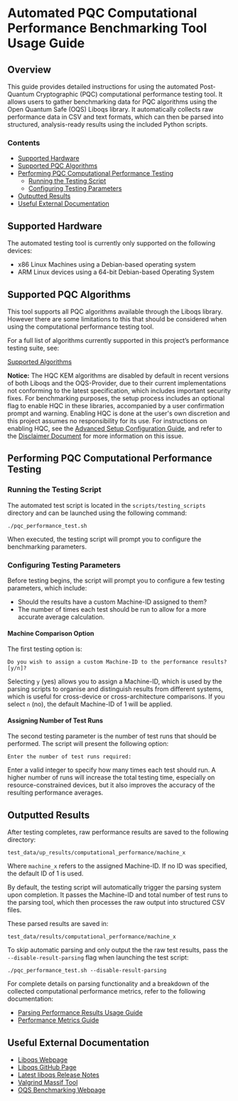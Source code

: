 # Automated PQC Computational Performance Benchmarking Tool Usage Guide <!-- omit from toc -->

## Overview <!-- omit from toc -->
This guide provides detailed instructions for using the automated Post-Quantum Cryptographic (PQC) computational performance testing tool. It allows users to gather benchmarking data for PQC algorithms using the Open Quantum Safe (OQS) Liboqs library. It automatically collects raw performance data in CSV and text formats, which can then be parsed into structured, analysis-ready results using the included Python scripts.

### Contents <!-- omit from toc -->
- [Supported Hardware](#supported-hardware)
- [Supported PQC Algorithms](#supported-pqc-algorithms)
- [Performing PQC Computational Performance Testing](#performing-pqc-computational-performance-testing)
  - [Running the Testing Script](#running-the-testing-script)
  - [Configuring Testing Parameters](#configuring-testing-parameters)
- [Outputted Results](#outputted-results)
- [Useful External Documentation](#useful-external-documentation)

## Supported Hardware
The automated testing tool is currently only supported on the following devices:

- x86 Linux Machines using a Debian-based operating system
- ARM Linux devices using a 64-bit Debian-based Operating System

## Supported PQC Algorithms
This tool supports all PQC algorithms available through the Liboqs library. However there are some limitations to this that should be considered when using the computational performance testing tool. 

For a full list of algorithms currently supported in this project’s performance testing suite, see:

[Supported Algorithms](../supported_algorithms.md)

**Notice:** The HQC KEM algorithms are disabled by default in recent versions of both Liboqs and the OQS-Provider, due to their current implementations not conforming to the latest specification, which includes important security fixes. For benchmarking purposes, the setup process includes an optional flag to enable HQC in these libraries, accompanied by a user confirmation prompt and warning. Enabling HQC is done at the user's own discretion and this project assumes no responsibility for its use. For instructions on enabling HQC, see the [Advanced Setup Configuration Guide](../advanced_setup_configuration.md), and refer to the [Disclaimer Document](../../DISCLAIMER.md) for more information on this issue.

## Performing PQC Computational Performance Testing

### Running the Testing Script
The automated test script is located in the `scripts/testing_scripts` directory and can be launched using the following command:

```
./pqc_performance_test.sh
```

When executed, the testing script will prompt you to configure the benchmarking parameters.

### Configuring Testing Parameters
Before testing begins, the script will prompt you to configure a few testing parameters, which include:

- Should the results have a custom Machine-ID assigned to them?
- The number of times each test should be run to allow for a more accurate average calculation.

#### Machine Comparison Option <!-- omit from toc -->
The first testing option is:

```
Do you wish to assign a custom Machine-ID to the performance results? [y/n]?
```

Selecting `y` (yes) allows you to assign a Machine-ID, which is used by the parsing scripts to organise and distinguish results from different systems, which is useful for cross-device or cross-architecture comparisons. If you select `n` (no), the default Machine-ID of 1 will be applied.

#### Assigning Number of Test Runs <!-- omit from toc -->
The second testing parameter is the number of test runs that should be performed. The script will present the following option:

```
Enter the number of test runs required:
```

Enter a valid integer to specify how many times each test should run. A higher number of runs will increase the total testing time, especially on resource-constrained devices, but it also improves the accuracy of the resulting performance averages.

## Outputted Results
After testing completes, raw performance results are saved to the following directory:

`test_data/up_results/computational_performance/machine_x`

Where `machine_x` refers to the assigned Machine-ID. If no ID was specified, the default ID of 1 is used.

By default, the testing script will automatically trigger the parsing system upon completion. It passes the Machine-ID and total number of test runs to the parsing tool, which then processes the raw output into structured CSV files.

These parsed results are saved in:

`test_data/results/computational_performance/machine_x`

To skip automatic parsing and only output the the raw test results, pass the `--disable-result-parsing` flag when launching the test script:

```
./pqc_performance_test.sh --disable-result-parsing
```

For complete details on parsing functionality and a breakdown of the collected computational performance metrics, refer to the following documentation:

- [Parsing Performance Results Usage Guide](../performance_results/parsing_scripts_usage_guide.md)
- [Performance Metrics Guide](../performance_results/performance_metrics_guide.md)

## Useful External Documentation
- [Liboqs Webpage](https://openquantumsafe.org/liboqs/)
- [Liboqs GitHub Page](https://github.com/open-quantum-safe/liboqs)
- [Latest liboqs Release Notes](https://github.com/open-quantum-safe/liboqs/blob/main/RELEASE.md)
- [Valgrind Massif Tool](http://valgrind.org/docs/manual/ms-manual.html)
- [OQS Benchmarking Webpage](https://openquantumsafe.org/benchmarking/)